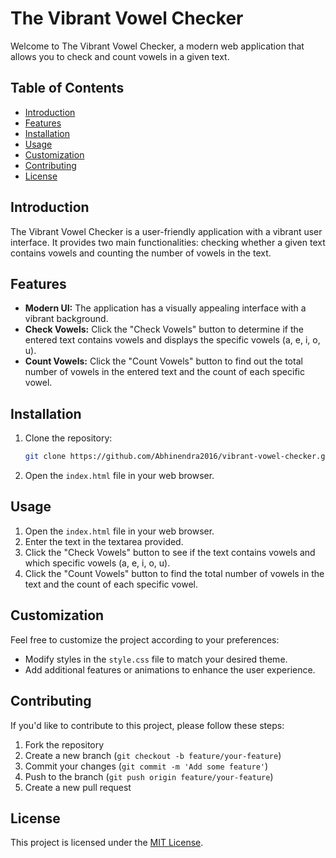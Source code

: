 # The Vibrant Vowel Checker

Welcome to The Vibrant Vowel Checker, a modern web application that allows you to check and count vowels in a given text.

## Table of Contents

- [Introduction](#introduction)
- [Features](#features)
- [Installation](#installation)
- [Usage](#usage)
- [Customization](#customization)
- [Contributing](#contributing)
- [License](#license)

## Introduction

The Vibrant Vowel Checker is a user-friendly application with a vibrant user interface. It provides two main functionalities: checking whether a given text contains vowels and counting the number of vowels in the text.

## Features

- **Modern UI:** The application has a visually appealing interface with a vibrant background.
- **Check Vowels:** Click the "Check Vowels" button to determine if the entered text contains vowels and displays the specific vowels (a, e, i, o, u).
- **Count Vowels:** Click the "Count Vowels" button to find out the total number of vowels in the entered text and the count of each specific vowel.

## Installation

1. Clone the repository:

    ```bash
    git clone https://github.com/Abhinendra2016/vibrant-vowel-checker.git
    ```

2. Open the `index.html` file in your web browser.

## Usage

1. Open the `index.html` file in your web browser.
2. Enter the text in the textarea provided.
3. Click the "Check Vowels" button to see if the text contains vowels and which specific vowels (a, e, i, o, u).
4. Click the "Count Vowels" button to find the total number of vowels in the text and the count of each specific vowel.

## Customization

Feel free to customize the project according to your preferences:

- Modify styles in the `style.css` file to match your desired theme.
- Add additional features or animations to enhance the user experience.

## Contributing

If you'd like to contribute to this project, please follow these steps:

1. Fork the repository
2. Create a new branch (`git checkout -b feature/your-feature`)
3. Commit your changes (`git commit -m 'Add some feature'`)
4. Push to the branch (`git push origin feature/your-feature`)
5. Create a new pull request

## License

This project is licensed under the [MIT License](LICENSE).
